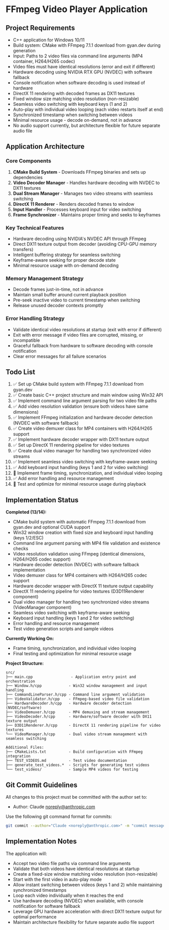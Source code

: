 # FFmpeg Video Player Application

## Project Requirements

- C++ application for Windows 10/11
- Build system: CMake with FFmpeg 7.1.1 download from gyan.dev during generation
- Input: Paths to 2 video files via command line arguments (MP4 container, H264/H265 codec)
- Video files must have identical resolutions (error and exit if different)
- Hardware decoding using NVIDIA RTX GPU (NVDEC) with software fallback
- Console notification when software decoding is used instead of hardware
- DirectX 11 rendering with decoded frames as DX11 textures
- Fixed window size matching video resolution (non-resizable)
- Seamless video switching with keyboard keys (1 and 2)
- Auto-play with individual video looping (each video restarts itself at end)
- Synchronized timestamp when switching between videos
- Minimal resource usage - decode on-demand, not in advance
- No audio support currently, but architecture flexible for future separate audio file

## Application Architecture

### Core Components
1. **CMake Build System** - Downloads FFmpeg binaries and sets up dependencies
2. **Video Decoder Manager** - Handles hardware decoding with NVDEC to DX11 textures
3. **Dual Stream Manager** - Manages two video streams with seamless switching
4. **DirectX 11 Renderer** - Renders decoded frames to window
5. **Input Handler** - Processes keyboard input for video switching
6. **Frame Synchronizer** - Maintains proper timing and seeks to keyframes

### Key Technical Features
- Hardware decoding using NVIDIA's NVDEC API through FFmpeg
- Direct DX11 texture output from decoder (avoiding CPU-GPU memory transfers)
- Intelligent buffering strategy for seamless switching
- Keyframe-aware seeking for proper decode state
- Minimal resource usage with on-demand decoding

### Memory Management Strategy
- Decode frames just-in-time, not in advance
- Maintain small buffer around current playback position
- Pre-seek inactive video to current timestamp when switching
- Release unused decoder contexts promptly

### Error Handling Strategy
- Validate identical video resolutions at startup (exit with error if different)
- Exit with error message if video files are corrupted, missing, or incompatible
- Graceful fallback from hardware to software decoding with console notification
- Clear error messages for all failure scenarios

## Todo List

1. ✅ Set up CMake build system with FFmpeg 7.1.1 download from gyan.dev
2. ✅ Create basic C++ project structure and main window using Win32 API
3. ✅ Implement command line argument parsing for two video file paths
4. ✅ Add video resolution validation (ensure both videos have same dimensions)
5. ✅ Implement FFmpeg initialization and hardware decoder detection (NVDEC with software fallback)
6. ✅ Create video demuxer class for MP4 containers with H264/H265 support
7. ✅ Implement hardware decoder wrapper with DX11 texture output
8. ✅ Set up DirectX 11 rendering pipeline for video textures
9. ✅ Create dual video manager for handling two synchronized video streams
10. ✅ Implement seamless video switching with keyframe-aware seeking
11. ✅ Add keyboard input handling (keys 1 and 2 for video switching)
12. 🔄 Implement frame timing, synchronization, and individual video looping
13. ✅ Add error handling and resource management
14. 🔄 Test and optimize for minimal resource usage during playback

## Implementation Status

**Completed (13/14):**
- CMake build system with automatic FFmpeg 7.1.1 download from gyan.dev and optional CUDA support
- Win32 window creation with fixed size and keyboard input handling (keys 1/2/ESC)
- Command line argument parsing with MP4 file validation and existence checks
- Video resolution validation using FFmpeg (identical dimensions, H264/H265 codec support)
- Hardware decoder detection (NVDEC) with software fallback implementation
- Video demuxer class for MP4 containers with H264/H265 codec support
- Hardware decoder wrapper with DirectX 11 texture output capability
- DirectX 11 rendering pipeline for video textures (D3D11Renderer component)
- Dual video manager for handling two synchronized video streams (VideoManager component)
- Seamless video switching with keyframe-aware seeking
- Keyboard input handling (keys 1 and 2 for video switching)
- Error handling and resource management
- Test video generation scripts and sample videos

**Currently Working On:**
- Frame timing, synchronization, and individual video looping
- Final testing and optimization for minimal resource usage

**Project Structure:**
```
src/
├── main.cpp                 - Application entry point and orchestration
├── Window.h/cpp            - Win32 window management and input handling
├── CommandLineParser.h/cpp - Command line argument validation
├── VideoValidator.h/cpp    - FFmpeg-based video file validation
├── HardwareDecoder.h/cpp   - Hardware decoder detection (NVDEC/software)
├── VideoDemuxer.h/cpp      - MP4 demuxing and stream management
├── VideoDecoder.h/cpp      - Hardware/software decoder with DX11 texture output
├── D3D11Renderer.h/cpp     - DirectX 11 rendering pipeline for video textures
└── VideoManager.h/cpp      - Dual video stream management with seamless switching

Additional Files:
├── CMakeLists.txt          - Build configuration with FFmpeg integration
├── TEST_VIDEOS.md          - Test video documentation
├── generate_test_videos.*  - Scripts for generating test videos
└── test_videos/            - Sample MP4 videos for testing
```

## Git Commit Guidelines

All changes to this project must be committed with the author set to:
- Author: Claude <noreply@anthropic.com>

Use the following git command format for commits:
```bash
git commit --author="Claude <noreply@anthropic.com>" -m "commit message"
```

## Implementation Notes

The application will:
- Accept two video file paths via command line arguments
- Validate that both videos have identical resolutions at startup
- Create a fixed-size window matching video resolution (non-resizable)
- Start with the first video in auto-play mode
- Allow instant switching between videos (keys 1 and 2) while maintaining synchronized timestamps
- Loop each video individually when it reaches the end
- Use hardware decoding (NVDEC) when available, with console notification for software fallback
- Leverage GPU hardware acceleration with direct DX11 texture output for optimal performance
- Maintain architecture flexibility for future separate audio file support